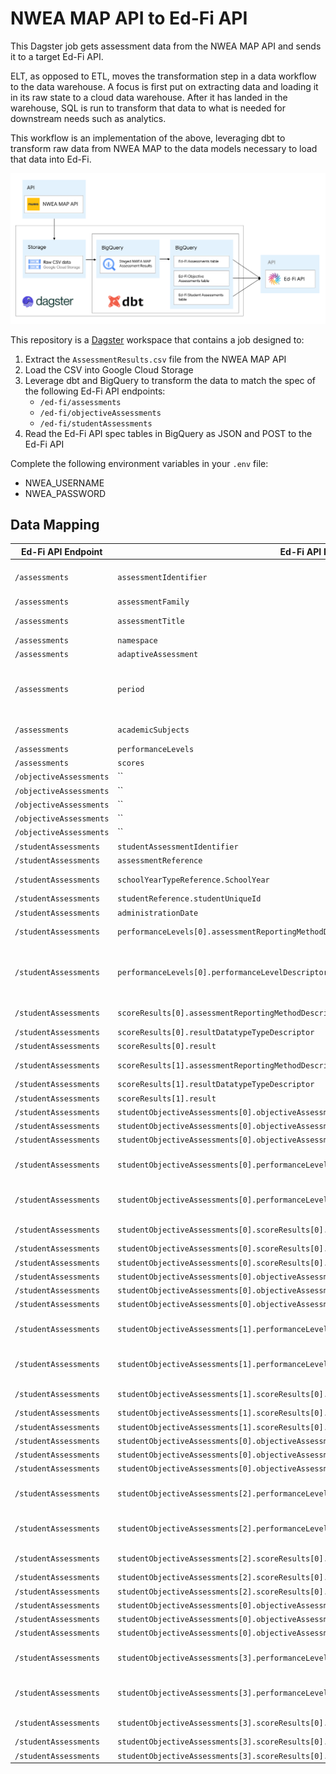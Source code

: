 # NWEA MAP API to Ed-Fi API
This Dagster job gets assessment data from the NWEA MAP API and sends it to a target Ed-Fi API.

ELT, as opposed to ETL, moves the transformation step in a data workflow to the data warehouse. A focus is first put on extracting data and loading it in its raw state to a cloud data warehouse. After it has landed in the warehouse, SQL is run to transform that data to what is needed for downstream needs such as analytics.

This workflow is an implementation of the above, leveraging dbt to transform raw data from NWEA MAP to the data models necessary to load that data into Ed-Fi.

![NWEA MAP to Ed-Fi](/assets/nwea_map_elt.png)

This repository is a [Dagster](https://dagster.io/) workspace that contains a job designed to:

1. Extract the `AssessmentResults.csv` file from the NWEA MAP API
2. Load the CSV into Google Cloud Storage
3. Leverage dbt and BigQuery to transform the data to match the spec of the following Ed-Fi API endpoints:
    * `/ed-fi/assessments`
    * `/ed-fi/objectiveAssessments`
    * `/ed-fi/studentAssessments`
4. Read the Ed-Fi API spec tables in BigQuery as JSON and POST to the Ed-Fi API

Complete the following environment variables in your `.env` file:

* NWEA_USERNAME
* NWEA_PASSWORD


## Data Mapping

| Ed-Fi API Endpoint       | Ed-Fi API Field              | NWEA Assessment Results CSV field                                   |
| ------------------------ | ---------------------------- | ------------------------------------------------------------------- |
| `/assessments`     | `assessmentIdentifier`       | Concatenation of `TestType`, term part of `TermName`, and `course`. <br> ie. Survey With *Goals-Winter-Reading*
| `/assessments`     | `assessmentFamily`           | *NWEA MAP Growth*                                      |
| `/assessments`     | `assessmentTitle`            | `TestName` <br> ie. *Growth: Reading 6+ CCSS 2010 V4 (No TTS)*      |
| `/assessments`     | `namespace`                  | *uri://nwea.org*                                       |
| `/assessments`     | `adaptiveAssessment`         | *TRUE*                                                 |
| `/assessments`     | `period`                     | Sets assessmentPeriodDescriptor to 1 of 3 Ed-Fi core descriptors depending on test term. <br> *BOY*, *MOY*, or *EOY* <br> ie. If Fall term, then *uri://ed-fi.org/AssessmentPeriodDescriptor#BOY* |
| `/assessments`     | `academicSubjects`           | Sets academicSubjectDescriptor to Reading or Math depending on test taken |
| `/assessments`     | `performanceLevels`          |   |
| `/assessments`     | `scores`                     |   |
| `/objectiveAssessments`     | ``       |   |
| `/objectiveAssessments`     | ``       |   |
| `/objectiveAssessments`     | ``       |   |
| `/objectiveAssessments`     | ``       |   |
| `/objectiveAssessments`     | ``       |   |
| `/studentAssessments`     | `studentAssessmentIdentifier`       | `TestID` |
| `/studentAssessments`     | `assessmentReference`               |   |
| `/studentAssessments`     | `schoolYearTypeReference.SchoolYear`           | Uses school year from `TermName` field. <br> ie. If `TermName` is *Fall 2021-2022*, *2022* will be used |
| `/studentAssessments`     | `studentReference.studentUniqueId`           | `StudentID` |
| `/studentAssessments`     | `administrationDate`         | `TestStartDate` |
| `/studentAssessments`     | `performanceLevels[0].assessmentReportingMethodDescriptor`       | *uri://nwea.org/AssessmentReportingMethodDescriptor#Fall-To-Winter Met Projected Growth*   |
| `/studentAssessments`     | `performanceLevels[0].performanceLevelDescriptor`       | If `FallToWinterMetProjectedGrowth` is *Yes* or *Yes**:<br> *uri://ed-fi.org/PerformanceLevelDescriptor#Pass* <br><br> If `FallToWinterMetProjectedGrowth` is *No* or *No**:<br> *uri://ed-fi.org/PerformanceLevelDescriptor#Fail*  |
| `/studentAssessments`     | `scoreResults[0].assessmentReportingMethodDescriptor`       | *uri://ed-fi.org/AssessmentReportingMethodDescriptor#RIT scale score* |
| `/studentAssessments`     | `scoreResults[0].resultDatatypeTypeDescriptor`              | *uri://ed-fi.org/ResultDatatypeTypeDescriptor#Integer*                |
| `/studentAssessments`     | `scoreResults[0].result`                                    | `TestRITScore`                                                        |
| `/studentAssessments`     | `scoreResults[1].assessmentReportingMethodDescriptor`       | *uri://ed-fi.org/AssessmentReportingMethodDescriptor#Percentile*      |
| `/studentAssessments`     | `scoreResults[1].resultDatatypeTypeDescriptor`              | *uri://ed-fi.org/ResultDatatypeTypeDescriptor#Integer*                |
| `/studentAssessments`     | `scoreResults[1].result`                                    | `TestPercentile`                                                      |
| `/studentAssessments`     | `studentObjectiveAssessments[0].objectiveAssessmentReference.assessmentIdentifier` | ie. Survey With *Goals-Winter-Reading*  |
| `/studentAssessments`     | `studentObjectiveAssessments[0].objectiveAssessmentReference.identificationCode` | `Goal1Name`  |
| `/studentAssessments`     | `studentObjectiveAssessments[0].objectiveAssessmentReference.namespace` | *uri://nwea.org*  |
| `/studentAssessments`     | `studentObjectiveAssessments[0].performanceLevels[0].assessmentReportingMethodDescriptor` | *uri://ed-fi.org/AssessmentReportingMethodDescriptor#Proficiency level*            |
| `/studentAssessments`     | `studentObjectiveAssessments[0].performanceLevels[0].performanceLevelDescriptor`          | Concatenation of *uri://nwea.org/PerformanceLevelDescriptor#* and `Goal1Adjective` |
| `/studentAssessments`     | `studentObjectiveAssessments[0].scoreResults[0].assessmentReportingMethodDescriptor`      | *uri://ed-fi.org/AssessmentReportingMethodDescriptor#RIT scale score*              |
| `/studentAssessments`     | `studentObjectiveAssessments[0].scoreResults[0].resultDatatypeTypeDescriptor`             | *uri://ed-fi.org/ResultDatatypeTypeDescriptor#Integer*                             |
| `/studentAssessments`     | `studentObjectiveAssessments[0].scoreResults[0].result`                                   | `Goal1RitScore`                                                                    |
| `/studentAssessments`     | `studentObjectiveAssessments[0].objectiveAssessmentReference.assessmentIdentifier` | ie. Survey With *Goals-Winter-Reading*  |
| `/studentAssessments`     | `studentObjectiveAssessments[0].objectiveAssessmentReference.identificationCode` | `Goal2Name`  |
| `/studentAssessments`     | `studentObjectiveAssessments[0].objectiveAssessmentReference.namespace` | *uri://nwea.org*  |
| `/studentAssessments`     | `studentObjectiveAssessments[1].performanceLevels[0].assessmentReportingMethodDescriptor` | *uri://ed-fi.org/AssessmentReportingMethodDescriptor#Proficiency level*            |
| `/studentAssessments`     | `studentObjectiveAssessments[1].performanceLevels[0].performanceLevelDescriptor`          | Concatenation of *uri://nwea.org/PerformanceLevelDescriptor#* and `Goal1Adjective` |
| `/studentAssessments`     | `studentObjectiveAssessments[1].scoreResults[0].assessmentReportingMethodDescriptor`      | *uri://ed-fi.org/AssessmentReportingMethodDescriptor#RIT scale score*              |
| `/studentAssessments`     | `studentObjectiveAssessments[1].scoreResults[0].resultDatatypeTypeDescriptor`             | *uri://ed-fi.org/ResultDatatypeTypeDescriptor#Integer*                             |
| `/studentAssessments`     | `studentObjectiveAssessments[1].scoreResults[0].result`                                   | `Goal2RitScore`                                                                    |
| `/studentAssessments`     | `studentObjectiveAssessments[0].objectiveAssessmentReference.assessmentIdentifier` | ie. Survey With *Goals-Winter-Reading*  |
| `/studentAssessments`     | `studentObjectiveAssessments[0].objectiveAssessmentReference.identificationCode` | `Goal3Name`  |
| `/studentAssessments`     | `studentObjectiveAssessments[0].objectiveAssessmentReference.namespace` | *uri://nwea.org*  |
| `/studentAssessments`     | `studentObjectiveAssessments[2].performanceLevels[0].assessmentReportingMethodDescriptor` | *uri://ed-fi.org/AssessmentReportingMethodDescriptor#Proficiency level*            |
| `/studentAssessments`     | `studentObjectiveAssessments[2].performanceLevels[0].performanceLevelDescriptor`          | Concatenation of *uri://nwea.org/PerformanceLevelDescriptor#* and `Goal1Adjective` |
| `/studentAssessments`     | `studentObjectiveAssessments[2].scoreResults[0].assessmentReportingMethodDescriptor`      | *uri://ed-fi.org/AssessmentReportingMethodDescriptor#RIT scale score*              |
| `/studentAssessments`     | `studentObjectiveAssessments[2].scoreResults[0].resultDatatypeTypeDescriptor`             | *uri://ed-fi.org/ResultDatatypeTypeDescriptor#Integer*                             |
| `/studentAssessments`     | `studentObjectiveAssessments[2].scoreResults[0].result`                                   | `Goal2RitScore`                                                                    |
| `/studentAssessments`     | `studentObjectiveAssessments[0].objectiveAssessmentReference.assessmentIdentifier` | ie. Survey With *Goals-Winter-Reading*  |
| `/studentAssessments`     | `studentObjectiveAssessments[0].objectiveAssessmentReference.identificationCode` | `Goal4Name`  |
| `/studentAssessments`     | `studentObjectiveAssessments[0].objectiveAssessmentReference.namespace` | *uri://nwea.org*  |
| `/studentAssessments`     | `studentObjectiveAssessments[3].performanceLevels[0].assessmentReportingMethodDescriptor` | *uri://ed-fi.org/AssessmentReportingMethodDescriptor#Proficiency level*            |
| `/studentAssessments`     | `studentObjectiveAssessments[3].performanceLevels[0].performanceLevelDescriptor`          | Concatenation of *uri://nwea.org/PerformanceLevelDescriptor#* and `Goal1Adjective` |
| `/studentAssessments`     | `studentObjectiveAssessments[3].scoreResults[0].assessmentReportingMethodDescriptor`      | *uri://ed-fi.org/AssessmentReportingMethodDescriptor#RIT scale score*              |
| `/studentAssessments`     | `studentObjectiveAssessments[3].scoreResults[0].resultDatatypeTypeDescriptor`             | *uri://ed-fi.org/ResultDatatypeTypeDescriptor#Integer*                             |
| `/studentAssessments`     | `studentObjectiveAssessments[3].scoreResults[0].result`                                   | `Goal2RitScore`                                                                    |
